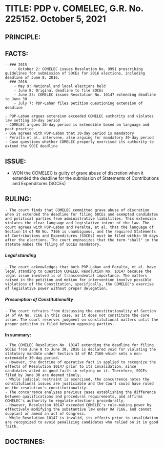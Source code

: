 # TITLE: PDP v. COMELEC, G.R. No. 225152. October 5, 2021

## PRINCIPLE:

## FACTS:

    - ### 2015
        - October 2: COMELEC issues Resolution No. 9991 prescribing guidelines for submission of SOCEs for 2016 elections, including deadline of June 8, 2016. 
    - ### 2016
        - May 9: National and local elections held
        - June 8: Original deadline to file SOCEs 
        - June 23: COMELEC issues Resolution No. 10147 extending deadline to June 30
        - July 7: PDP-Laban files petition questioning extension of deadline

    - PDP-Laban argues extension exceeded COMELEC authority and violates law setting 30-day period
    - COMELEC argues 30-day period is extendible based on language and past practice  
    - OSG agrees with PDP-Laban that 30-day period is mandatory
    - Peralta et al. intervene, also arguing for mandatory 30-day period
    - Case questions whether COMELEC properly exercised its authority to extend the SOCE deadline

## ISSUE:
   - WON the COMELEC is guilty of grave abuse of discretion when it extended the deadline for the submission of Statements of Contributions and Expenditures (SOCEs)
## RULING:

    - The court finds that COMELEC committed grave abuse of discretion when it extended the deadline for filing SOCEs and exempted candidates and political parties from administrative liabilities. This extension violates the clear language and legislative intent of the law. The court agrees with PDP-Laban and Peralta, et al. that the language of Section 14 of RA No. 7166 is unambiguous, and the required Statements of Contributions and Expenditures (SOCEs) must be filed within 30 days after the elections. The court emphasizes that the term "shall" in the statute makes the filing of SOCEs mandatory.

##### Legal standing

    - The court acknowledges that both PDP-Laban and Peralta, et al. have legal standing to question COMELEC Resolution No. 10147 because the legal issue involved is of transcendental importance. The matters raised in the petition and motion for intervention involve possible violations of the Constitution, specifically, the COMELEC's exercise of legislative power without proper delegation.

#####  Presumption of Constitutionality

    - The court refrains from discussing the constitutionality of Section 14 of RA No. 7166 in this case, as it does not constitute the core issue. The court reserves judgment on constitutional matters until the proper petition is filed between opposing parties.

#### In summary:
    - The COMELEC Resolution No. 10147 extending the deadline for filing SOCEs from June 8 to June 30, 2016 is declared void for violating the statutory mandate under Section 14 of RA 7166 which sets a non-extendable 30-day period. 
    - However, the doctrine of operative fact is applied to recognize the effects of Resolution 10147 prior to its invalidation, since candidates acted in good faith in relying on it. Therefore, SOCEs filed by June 30 are deemed timely.
    - While judicial restraint is exercised, the concurrence notes the constitutional issues are justiciable and the Court could have ruled on the resolution's constitutionality. 
    - The concurrence analyzes previous cases establishing the difference between qualifications and procedural requirements, and affirms COMELEC's authority to regulate elections procedurally. 
    - However, Resolution 10147 exceeded COMELEC's rule-making power by effectively modifying the substantive law under RA 7166, and cannot supplant or amend an act of Congress.
    - While Resolution 10147 is invalid, its effects prior to invalidation are recognized to avoid penalizing candidates who relied on it in good faith.

## DOCTRINES: